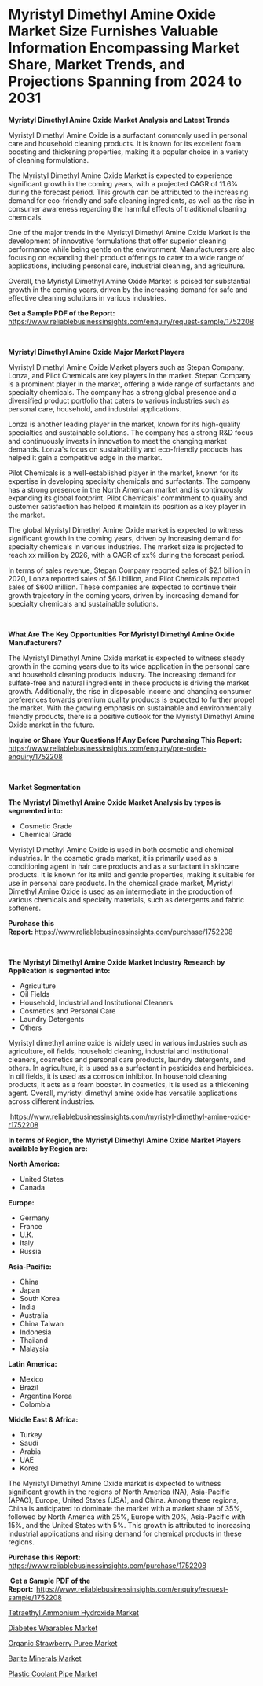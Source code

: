 <p><h1>Myristyl Dimethyl Amine Oxide Market Size Furnishes Valuable Information Encompassing Market Share, Market Trends, and Projections Spanning from 2024 to 2031</h1></p><p><strong>Myristyl Dimethyl Amine Oxide Market Analysis and Latest Trends</strong></p>
<p><p>Myristyl Dimethyl Amine Oxide is a surfactant commonly used in personal care and household cleaning products. It is known for its excellent foam boosting and thickening properties, making it a popular choice in a variety of cleaning formulations.</p><p>The Myristyl Dimethyl Amine Oxide Market is expected to experience significant growth in the coming years, with a projected CAGR of 11.6% during the forecast period. This growth can be attributed to the increasing demand for eco-friendly and safe cleaning ingredients, as well as the rise in consumer awareness regarding the harmful effects of traditional cleaning chemicals.</p><p>One of the major trends in the Myristyl Dimethyl Amine Oxide Market is the development of innovative formulations that offer superior cleaning performance while being gentle on the environment. Manufacturers are also focusing on expanding their product offerings to cater to a wide range of applications, including personal care, industrial cleaning, and agriculture.</p><p>Overall, the Myristyl Dimethyl Amine Oxide Market is poised for substantial growth in the coming years, driven by the increasing demand for safe and effective cleaning solutions in various industries.</p></p>
<p><strong>Get a Sample PDF of the Report:&nbsp;</strong> <a href="https://www.reliablebusinessinsights.com/enquiry/request-sample/1752208">https://www.reliablebusinessinsights.com/enquiry/request-sample/1752208</a></p>
<p>&nbsp;</p>
<p><strong>Myristyl Dimethyl Amine Oxide Major Market Players</strong></p>
<p><p>Myristyl Dimethyl Amine Oxide Market players such as Stepan Company, Lonza, and Pilot Chemicals are key players in the market. Stepan Company is a prominent player in the market, offering a wide range of surfactants and specialty chemicals. The company has a strong global presence and a diversified product portfolio that caters to various industries such as personal care, household, and industrial applications.</p><p>Lonza is another leading player in the market, known for its high-quality specialties and sustainable solutions. The company has a strong R&D focus and continuously invests in innovation to meet the changing market demands. Lonza's focus on sustainability and eco-friendly products has helped it gain a competitive edge in the market.</p><p>Pilot Chemicals is a well-established player in the market, known for its expertise in developing specialty chemicals and surfactants. The company has a strong presence in the North American market and is continuously expanding its global footprint. Pilot Chemicals' commitment to quality and customer satisfaction has helped it maintain its position as a key player in the market.</p><p>The global Myristyl Dimethyl Amine Oxide market is expected to witness significant growth in the coming years, driven by increasing demand for specialty chemicals in various industries. The market size is projected to reach xx million by 2026, with a CAGR of xx% during the forecast period.</p><p>In terms of sales revenue, Stepan Company reported sales of $2.1 billion in 2020, Lonza reported sales of $6.1 billion, and Pilot Chemicals reported sales of $600 million. These companies are expected to continue their growth trajectory in the coming years, driven by increasing demand for specialty chemicals and sustainable solutions.</p></p>
<p>&nbsp;</p>
<p><strong>What Are The Key Opportunities For Myristyl Dimethyl Amine Oxide Manufacturers?</strong></p>
<p><p>The Myristyl Dimethyl Amine Oxide market is expected to witness steady growth in the coming years due to its wide application in the personal care and household cleaning products industry. The increasing demand for sulfate-free and natural ingredients in these products is driving the market growth. Additionally, the rise in disposable income and changing consumer preferences towards premium quality products is expected to further propel the market. With the growing emphasis on sustainable and environmentally friendly products, there is a positive outlook for the Myristyl Dimethyl Amine Oxide market in the future.</p></p>
<p><strong>Inquire or Share Your Questions If Any Before Purchasing This Report:</strong> <a href="https://www.reliablebusinessinsights.com/enquiry/pre-order-enquiry/1752208">https://www.reliablebusinessinsights.com/enquiry/pre-order-enquiry/1752208</a></p>
<p>&nbsp;</p>
<p><strong>Market Segmentation</strong></p>
<p><strong>The Myristyl Dimethyl Amine Oxide Market Analysis by types is segmented into:</strong></p>
<p><ul><li>Cosmetic Grade</li><li>Chemical Grade</li></ul></p>
<p><p>Myristyl Dimethyl Amine Oxide is used in both cosmetic and chemical industries. In the cosmetic grade market, it is primarily used as a conditioning agent in hair care products and as a surfactant in skincare products. It is known for its mild and gentle properties, making it suitable for use in personal care products. In the chemical grade market, Myristyl Dimethyl Amine Oxide is used as an intermediate in the production of various chemicals and specialty materials, such as detergents and fabric softeners.</p></p>
<p><strong>Purchase this Report:&nbsp;</strong><a href="https://www.reliablebusinessinsights.com/purchase/1752208">https://www.reliablebusinessinsights.com/purchase/1752208</a></p>
<p>&nbsp;</p>
<p><strong>The Myristyl Dimethyl Amine Oxide Market Industry Research by Application is segmented into:</strong></p>
<p><ul><li>Agriculture</li><li>Oil Fields</li><li>Household, Industrial and Institutional Cleaners</li><li>Cosmetics and Personal Care</li><li>Laundry Detergents</li><li>Others</li></ul></p>
<p><p>Myristyl dimethyl amine oxide is widely used in various industries such as agriculture, oil fields, household cleaning, industrial and institutional cleaners, cosmetics and personal care products, laundry detergents, and others. In agriculture, it is used as a surfactant in pesticides and herbicides. In oil fields, it is used as a corrosion inhibitor. In household cleaning products, it acts as a foam booster. In cosmetics, it is used as a thickening agent. Overall, myristyl dimethyl amine oxide has versatile applications across different industries.</p></p>
<p><a href="https://www.reliablebusinessinsights.com/myristyl-dimethyl-amine-oxide-r1752208">&nbsp;https://www.reliablebusinessinsights.com/myristyl-dimethyl-amine-oxide-r1752208</a></p>
<p><strong>In terms of Region, the Myristyl Dimethyl Amine Oxide Market Players available by Region are:</strong></p>
<p>
    <p> <strong> North America: </strong>
        <ul>
            <li>United States</li>
            <li>Canada</li>
        </ul>
        </p> 
    <p> <strong> Europe: </strong>
        <ul>
            <li>Germany</li>
            <li>France</li>
            <li>U.K.</li>
            <li>Italy</li>
            <li>Russia</li>
        </ul>
        </p> 
    <p> <strong> Asia-Pacific: </strong>
        <ul>
            <li>China</li>
            <li>Japan</li>
            <li>South Korea</li>
            <li>India</li>
            <li>Australia</li>
            <li>China Taiwan</li>
            <li>Indonesia</li>
            <li>Thailand</li>
            <li>Malaysia</li>
        </ul>
        </p> 
    <p> <strong> Latin America: </strong>
        <ul>
            <li>Mexico</li>
            <li>Brazil</li>
            <li>Argentina Korea</li>
            <li>Colombia</li>
        </ul>
        </p> 
    <p> <strong> Middle East & Africa: </strong>
        <ul>
            <li>Turkey</li>
            <li>Saudi</li>
            <li>Arabia</li>
            <li>UAE</li>
            <li>Korea</li>
        </ul>
    </p>
    </p>
<p><p>The Myristyl Dimethyl Amine Oxide market is expected to witness significant growth in the regions of North America (NA), Asia-Pacific (APAC), Europe, United States (USA), and China. Among these regions, China is anticipated to dominate the market with a market share of 35%, followed by North America with 25%, Europe with 20%, Asia-Pacific with 15%, and the United States with 5%. This growth is attributed to increasing industrial applications and rising demand for chemical products in these regions.</p></p>
<p><strong>Purchase this Report: </strong><a href="https://www.reliablebusinessinsights.com/purchase/1752208">https://www.reliablebusinessinsights.com/purchase/1752208</a></p>
<p>&nbsp;<strong>Get a Sample PDF of the Report:&nbsp;&nbsp;</strong><a href="https://www.reliablebusinessinsights.com/enquiry/request-sample/1752208">https://www.reliablebusinessinsights.com/enquiry/request-sample/1752208</a></p>
<p><strong></strong></p>
<p><p><a href="https://github.com/brendafegmorris532/Market-Research-Report-List-2/blob/main/tetraethyl-ammonium-hydroxide-market.md">Tetraethyl Ammonium Hydroxide Market</a></p><p><a href="https://github.com/LarryPearsongXXfvf/Market-Research-Report-List-1/blob/main/diabetes-wearables-market.md">Diabetes Wearables Market</a></p><p><a href="https://github.com/hrhzhypq19/Market-Research-Report-List-1/blob/main/organic-strawberry-puree-market.md">Organic Strawberry Puree Market</a></p><p><a href="https://www.linkedin.com/pulse/barite-minerals-industry-analysis-report-its-market-size-share-8ghie?trackingId=NqAnh6BuRLS5JMe%2Bz%2FRFbw%3D%3D">Barite Minerals Market</a></p><p><a href="https://github.com/kishanagarner91/Market-Research-Report-List-1/blob/main/plastic-coolant-pipe-market.md">Plastic Coolant Pipe Market</a></p></p>